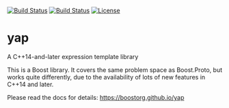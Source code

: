 [![Build Status](https://travis-ci.org/boostorg/yap.svg?branch=master)](https://travis-ci.org/boostorg/yap)
[![Build Status](https://ci.appveyor.com/api/projects/status/github/tzlaine/yap?branch=master&svg=true)](https://ci.appveyor.com/project/tzlaine/yap)
[![License](https://img.shields.io/badge/license-boost-brightgreen.svg)](LICENSE_1_0.txt)


# yap
A C++14-and-later expression template library

This is a Boost library.  It covers the same problem space as Boost.Proto, but works quite differently, due to the availability of lots of new features in C++14 and later.

Please read the docs for details: https://boostorg.github.io/yap
